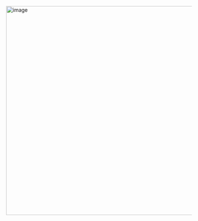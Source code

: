 <img width="569" alt="image" src="https://github.com/user-attachments/assets/885d48d4-eb45-4987-a7ae-ba87a65e05b7" />

